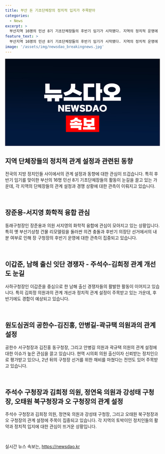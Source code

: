 ```yaml
---
title: 부산 돈 기초단체장의 정치적 입지가 주목받아
categories:
  - News
excerpt: >
  부산지역 16명의 민선 8기 기초단체장들의 후반기 임기가 시작됐다. 지역의 정치적 운명에 이목이 쏠리는 가운데, 동래구청장과 사하구청장의 행보가 관심사다. 동래 당협의 후반기 의장단 선거 내분과 경쟁자에 직면한 장 구청장, 그리고 경쟁자들의 도전에 직면한 이갑준 사하구청장 등 지역 정치인의 관계 설정과 운명이 주목된다. 뿐만 아니라 공직선거법 위반 혐의로 재판 중인 오태원 북구청장과 정치적 관계에 집중된 주석수 구청장 등 다양한 이슈가 눈길을 끈다.
feature_text: >
  부산지역 16명의 민선 8기 기초단체장들의 후반기 임기가 시작됐다. 지역의 정치적 운명에 이목이 쏠리는 가운데, 동래구청장과 사하구청장의 행보가 관심사다. 동래 당협의 후반기 의장단 선거 내분과 경쟁자에 직면한 장 구청장, 그리고 경쟁자들의 도전에 직면한 이갑준 사하구청장 등 지역 정치인의 관계 설정과 운명이 주목된다. 뿐만 아니라 공직선거법 위반 혐의로 재판 중인 오태원 북구청장과 정치적 관계에 집중된 주석수 구청장 등 다양한 이슈가 눈길을 끈다.
image: '/assets/img/newsdao_breakingnews.jpg'
---
```


<p><img src="/assets/img/newsdao_breakingnews.jpg" alt="cryptoinkorea 속보" /></p>

<h2 data-ke-size="size26">지역 단체장들의 정치적 관계 설정과 관련된 동향</h2>

<p>전국의 지방 정치인들 사이에서의 관계 설정과 동향에 대한 관심이 뜨겁습니다. 특히 후반기 임기를 맞이한 부산의 16명 민선 8기 기초단체장들의 활동이 눈길을 끌고 있는 가운데, 각 지역의 단체장들의 관계 설정과 경쟁 상황에 대한 관측이 이뤄지고 있습니다.</p>

<p data-ke-size="size16">&nbsp;</p>

<h2 data-ke-size="size26">장준용-서지영 화학적 융합 관심</h2>

<p>동래구청장인 장준용과 의원 서지영의 화학적 융합에 관심이 모아지고 있는 상황입니다. 특히 옛 부산기상청 건물 리모델링을 둘러싼 의견 충돌과 후반기 의장단 선거에서의 내분 여부로 인해 장 구청장의 후반기 운영에 대한 관측이 집중되고 있습니다.</p>

<p data-ke-size="size16">&nbsp;</p>

<h2 data-ke-size="size26">이갑준, 남해 출신 잇단 경쟁자 - 주석수-김희정 관계 개선도 눈길</h2>

<p>사하구청장인 이갑준을 중심으로 한 남해 출신 경쟁자들의 활발한 활동이 이어지고 있습니다. 특히 김희정 의원과의 관계 개선과 정치적 관계 설정이 주목받고 있는 가운데, 후반기에도 경합이 예상되고 있습니다.</p>

<p data-ke-size="size16">&nbsp;</p>

<h2 data-ke-size="size26">원도심권의 공한수-김진홍, 안병길-곽규택 의원과의 관계 설정</h2>

<p>공한수 서구청장과 김진홍 동구청장, 그리고 안병길 의원과 곽규택 의원의 관계 설정에 대한 이슈가 높은 관심을 끌고 있습니다. 현역 시의회 의원 출신이자 신뢰받는 정치인으로 평가받고 있으나, 2년 뒤의 구청장 선거를 위한 채비를 마쳤다는 전언도 있어 주목받고 있습니다.</p>

<p data-ke-size="size16">&nbsp;</p>

<h2 data-ke-size="size26">주석수 구청장과 김희정 의원, 정연욱 의원과 강성태 구청장, 오태원 북구청장과 오 구청장의 관계 설정</h2>

<p>주석수 구청장과 김희정 의원, 정연욱 의원과 강성태 구청장, 그리고 오태원 북구청장과 오 구청장의 관계 설정에 주목이 집중되고 있습니다. 각 지역의 토박이인 정치인들의 활약과 정치적 입지에 대한 관심이 뜨거운 상황입니다. </p>

<p data-ke-size="size16">&nbsp;</p>
실시간 뉴스 속보는, <a href="https://newsdao.kr" rel="dofollow">https://newsdao.kr</a>


